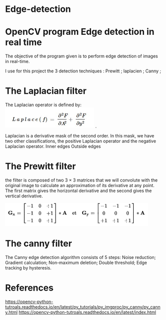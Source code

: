 # Edge-detection
# OpenCV program Edge detection in real time 

The objective of the program given is to perform edge detection of images in real-time. 

I use for this project the 3 detection techniques :
Prewitt ;
laplacien ;
Canny ;

# The Laplacian filter

The Laplacian operator is defined by:
<img src="img/img2.jpg" alt="" style="text-align: center;"/> .

Laplacian is a derivative mask of the second order. In this mask, we have two other classifications, the positive Laplacian operator and the negative Laplacian operator.
Inner edges
Outside edges

# The Prewitt filter

the filter is composed of two 3 × 3 matrices that we will convolute with the original image to calculate an approximation of its derivative at any point.
The first matrix gives the horizontal derivative and the second gives the vertical derivative.

<img src="img/prew.png" alt="" align="middle" style="text-align: center;"/>

# The canny filter

The Canny edge detection algorithm consists of 5 steps:
Noise reduction;
Gradient calculation;
Non-maximum deletion;
Double threshold;
Edge tracking by hysteresis.

# References 

https://opencv-python-tutroals.readthedocs.io/en/latest/py_tutorials/py_imgproc/py_canny/py_canny.html
https://opencv-python-tutroals.readthedocs.io/en/latest/index.html
